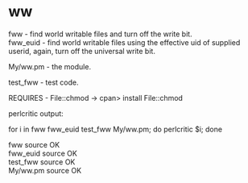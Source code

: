 # ww

fww      - find world writable files and turn off the write bit.  
fww_euid - find world writable files using the effective uid of supplied userid, again, turn off the universal write bit.  

My/ww.pm - the module. 

test_fww - test code. 

REQUIRES - File::chmod -> cpan> install File::chmod


perlcritic output:  

for i in fww fww_euid test_fww My/ww.pm; do perlcritic $i; done

fww source OK  
fww_euid source OK  
test_fww source OK  
My/ww.pm source OK  


